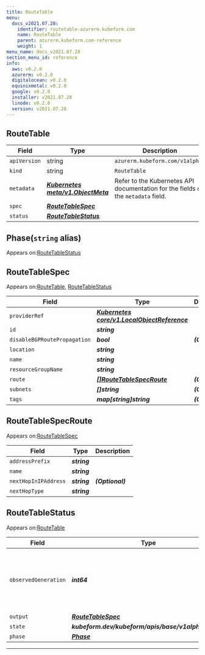 ```yaml
---
title: RouteTable
menu:
  docs_v2021.07.28:
    identifier: routetable-azurerm.kubeform.com
    name: RouteTable
    parent: azurerm.kubeform.com-reference
    weight: 1
menu_name: docs_v2021.07.28
section_menu_id: reference
info:
  aws: v0.2.0
  azurerm: v0.2.0
  digitalocean: v0.2.0
  equinixmetal: v0.2.0
  google: v0.2.0
  installer: v2021.07.28
  linode: v0.2.0
  version: v2021.07.28
---
```


## RouteTable
| Field | Type | Description |
| ------ | ----- | ----------- |
| `apiVersion` | string | `azurerm.kubeform.com/v1alpha1` |
|    `kind` | string | `RouteTable` |
| `metadata` | ***[Kubernetes meta/v1.ObjectMeta](https://v1-18.docs.kubernetes.io/docs/reference/generated/kubernetes-api/v1.18/#objectmeta-v1-meta)***|Refer to the Kubernetes API documentation for the fields of the `metadata` field.|
| `spec` | ***[RouteTableSpec](#routetablespec)***||
| `status` | ***[RouteTableStatus](#routetablestatus)***||
## Phase(`string` alias)

Appears on:[RouteTableStatus](#routetablestatus)

## RouteTableSpec

Appears on:[RouteTable](#routetable), [RouteTableStatus](#routetablestatus)

| Field | Type | Description |
| ------ | ----- | ----------- |
| `providerRef` | ***[Kubernetes core/v1.LocalObjectReference](https://v1-18.docs.kubernetes.io/docs/reference/generated/kubernetes-api/v1.18/#localobjectreference-v1-core)***||
| `id` | ***string***||
| `disableBGPRoutePropagation` | ***bool***| ***(Optional)*** |
| `location` | ***string***||
| `name` | ***string***||
| `resourceGroupName` | ***string***||
| `route` | ***[[]RouteTableSpecRoute](#routetablespecroute)***| ***(Optional)*** |
| `subnets` | ***[]string***| ***(Optional)*** |
| `tags` | ***map[string]string***| ***(Optional)*** |
## RouteTableSpecRoute

Appears on:[RouteTableSpec](#routetablespec)

| Field | Type | Description |
| ------ | ----- | ----------- |
| `addressPrefix` | ***string***||
| `name` | ***string***||
| `nextHopInIPAddress` | ***string***| ***(Optional)*** |
| `nextHopType` | ***string***||
## RouteTableStatus

Appears on:[RouteTable](#routetable)

| Field | Type | Description |
| ------ | ----- | ----------- |
| `observedGeneration` | ***int64***| ***(Optional)*** Resource generation, which is updated on mutation by the API Server.|
| `output` | ***[RouteTableSpec](#routetablespec)***| ***(Optional)*** |
| `state` | ***kubeform.dev/kubeform/apis/base/v1alpha1.State***| ***(Optional)*** |
| `phase` | ***[Phase](#phase)***| ***(Optional)*** |
---
